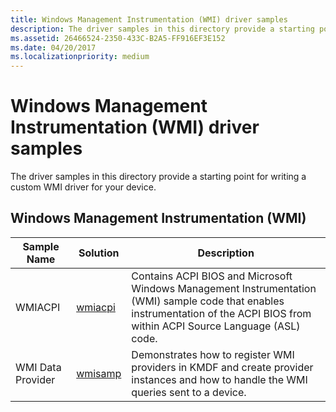 ```yaml
---
title: Windows Management Instrumentation (WMI) driver samples
description: The driver samples in this directory provide a starting point for writing a custom WMI driver for your device.
ms.assetid: 26466524-2350-433C-B2A5-FF916EF3E152
ms.date: 04/20/2017
ms.localizationpriority: medium
---
```


# Windows Management Instrumentation (WMI) driver samples


The driver samples in this directory provide a starting point for writing a custom WMI driver for your device.

## Windows Management Instrumentation (WMI)


| Sample Name       | Solution                                                   | Description                                                                                                                                                                      |
|-------------------|------------------------------------------------------------|----------------------------------------------------------------------------------------------------------------------------------------------------------------------------------|
| WMIACPI           | [wmiacpi](http://go.microsoft.com/fwlink/p/?LinkId=618006) | Contains ACPI BIOS and Microsoft Windows Management Instrumentation (WMI) sample code that enables instrumentation of the ACPI BIOS from within ACPI Source Language (ASL) code. |
| WMI Data Provider | [wmisamp](http://go.microsoft.com/fwlink/p/?LinkId=618007) | Demonstrates how to register WMI providers in KMDF and create provider instances and how to handle the WMI queries sent to a device.                                             |

 

 

 




